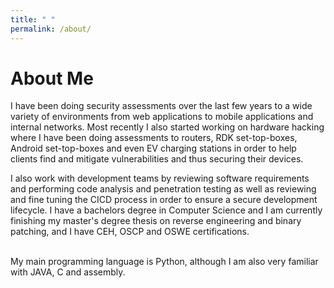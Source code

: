 ```yaml
---
title: " "
permalink: /about/
---
```


# About Me

I have been doing security assessments over the last few years to a wide variety of environments from web applications to mobile applications and internal networks. Most recently I also started working on hardware hacking where I have been doing assessments to routers, RDK set-top-boxes, Android set-top-boxes and even EV charging stations in order to help clients find and mitigate vulnerabilities and thus securing their devices.
<br>

I also work with development teams by reviewing software requirements and performing code analysis and penetration testing as well as reviewing and fine tuning the CICD process in order to ensure a secure development lifecycle.
I have a bachelors degree in Computer Science and I am currently finishing my master's degree thesis on reverse engineering and binary patching, and I have CEH, OSCP and OSWE certifications.<br>
<br>

My main programming language is Python, although I am also very familiar with JAVA, C and assembly.

